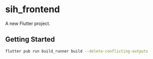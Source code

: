 # sih_frontend

A new Flutter project.

## Getting Started

```bash
flutter pub run build_runner build --delete-conflicting-outputs
```
